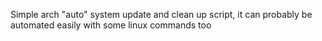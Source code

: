 Simple arch "auto" system update and clean up script, it can probably be automated easily with some linux commands too
